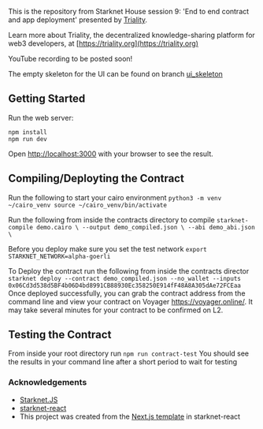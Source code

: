 This is the repository from Starknet House session 9: 'End to end contract and app deployment' presented by [Triality](https://twitter.com/trialityorg).

Learn more about Triality, the decentralized knowledge-sharing platform for web3 developers, at [https://triality.org](https://triality.org)

YouTube recording to be posted soon!

The empty skeleton for the UI can be found on branch [ui_skeleton](https://github.com/trialityorg/starknet-house-session/tree/ui_skeleton)

## Getting Started

Run the web server:

```
npm install
npm run dev
```

Open [http://localhost:3000](http://localhost:3000) with your browser to see the result.

## Compiling/Deployting the Contract
Run the following to start your cairo environment ```python3 -m venv ~/cairo_venv
source ~/cairo_venv/bin/activate```

Run the following from inside the contracts directory to compile ```starknet-compile demo.cairo \
    --output demo_compiled.json \
    --abi demo_abi.json \ ```

Before you deploy make sure you set the test network ```export STARKNET_NETWORK=alpha-goerli```

To Deploy the contract run the following from inside the contracts director ```starknet deploy --contract demo_compiled.json --no_wallet --inputs 0x06Cd3d538d5BF4b06D4bd8991CB88930Ec358250E914fF48A8A305dAe72FCEaa```
Once deployed successfully, you can grab the contract address from the command line and view your contract on Voyager https://voyager.online/. It may take several minutes for your contract to be confirmed on L2.

## Testing the Contract
From inside your root directory run ```npm run contract-test```
You should see the results in your command line after a short period to wait for testing


### Acknowledgements
- [Starknet.JS](https://www.starknetjs.com/)
- [starknet-react](https://github.com/apibara/starknet-react)
- This project was created from the [Next.js template](https://github.com/apibara/starknet-react#getting-started-with-nextjs) in starknet-react